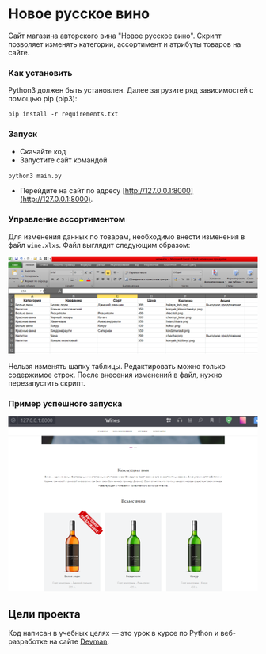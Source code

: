# Новое русское вино

Сайт магазина авторского вина "Новое русское вино".
Скрипт позволяет изменять категории, ассортимент и атрибуты товаров на сайте.

### Как установить
Python3 должен быть установлен. Далее загрузите ряд зависимостей с помощью pip (pip3):

    pip install -r requirements.txt


### Запуск

- Скачайте код
- Запустите сайт командой 
 
`python3 main.py`

- Перейдите на сайт по адресу [http://127.0.0.1:8000](http://127.0.0.1:8000).


### Управление ассортиментом

Для изменения данных по товарам, необходимо внести изменения в файл `wine.xlxs`.
Файл выглядит следующим образом:

![img.png](img.png)

Нельзя изменять шапку таблицы. Редактировать можно только содержимое строк.
После внесения изменений в файл, нужно перезапустить скрипт.

### Пример успешного запуска

![img_1.png](img_1.png)

## Цели проекта

Код написан в учебных целях — это урок в курсе по Python и веб-разработке на сайте [Devman](https://dvmn.org).
